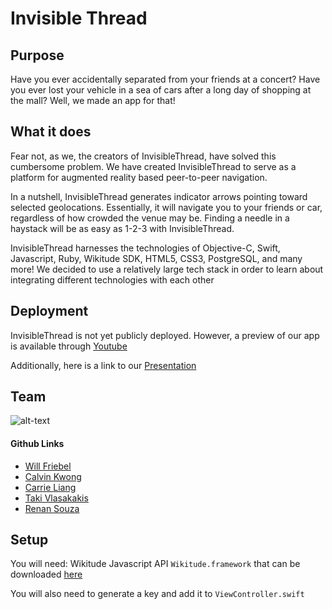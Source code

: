 # Invisible Thread

## Purpose
Have you ever accidentally separated from your friends at a concert? Have you ever lost your vehicle in a sea of cars after a long day of shopping at the mall? Well, we made an app for that!

## What it does
Fear not, as we, the creators of InvisibleThread, have solved this cumbersome problem. We have created InvisibleThread to serve as a platform for augmented reality based peer-to-peer navigation.

In a nutshell, InvisibleThread generates indicator arrows pointing toward selected geolocations. Essentially, it will navigate you to your friends or car, regardless of how crowded the venue may be. Finding a needle in a haystack will be as easy as 1-2-3 with InvisibleThread.

InvisibleThread harnesses the technologies of Objective-C, Swift, Javascript, Ruby, Wikitude SDK, HTML5, CSS3, PostgreSQL, and many more! We decided to use a relatively large tech stack in order to learn about integrating different technologies with each other




## Deployment
InvisibleThread is not yet publicly deployed. However, a preview of our app is available through
 [Youtube](https://www.youtube.com/watch?v=B8CoXGI_yaA&feature=youtu.be)

Additionally, here is a link to our [Presentation](https://github.com/wfriebel/invisible-thread/blob/master/Invisible%20Thread.pdf)

## Team

![alt-text](https://github.com/wfriebel/invisible-thread/blob/master/InvisibleThread/ArchitectWorld/assets/team.png)

#### Github Links
* [Will Friebel](https://github.com/wfriebel)
* [Calvin Kwong](https://github.com/ckwong93)
* [Carrie Liang](https://github.com/liangcarrie20)
* [Taki Vlasakakis](https://github.com/takivlasakakis)
* [Renan Souza](https://github.com/RenanBa)








## Setup

You will need: Wikitude Javascript API `Wikitude.framework` that can be downloaded [here](http://www.wikitude.com/download/)

You will also need to generate a key and add it to `ViewController.swift`

